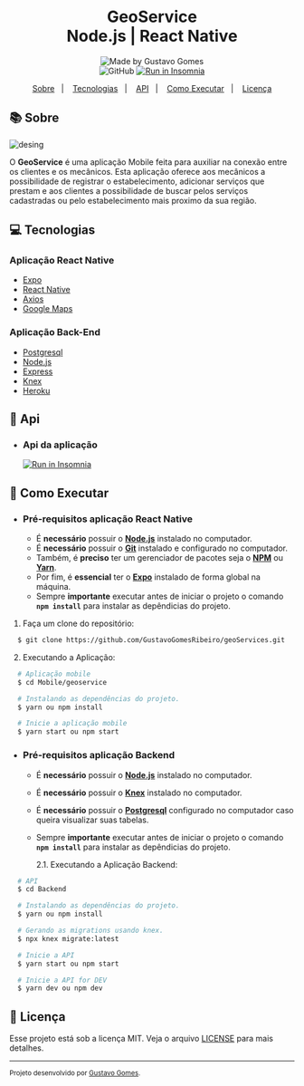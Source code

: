 <h1 align="center">
    <br>GeoService<br/>
    Node.js | React Native
</h1>

<p align="center">
  <img alt="Made by Gustavo Gomes" src="https://img.shields.io/badge/Made%20by-Gustavo%20Gomes-blueviolet?style=flat-square"><br/>
  <img alt="GitHub" src="https://img.shields.io/badge/license-MIT-green?style=flat-square">
  <a href="https://insomnia.rest/run/?label=GeoService&uri=https%3A%2F%2Fgithub.com%2FGustavoGomesRibeiro%2FgeoServices%2Fblob%2Fmain%2FBackend%2Fgeoservice_api.json" target="_blank"><img src="https://insomnia.rest/images/run.svg" alt="Run in Insomnia"></a>
</p>
<p align="center">
  <a href="#books-sobre">Sobre</a>&nbsp;&nbsp;&nbsp;|&nbsp;&nbsp;&nbsp;
  <a href="#computer-tecnologias">Tecnologias</a>&nbsp;&nbsp;&nbsp;|&nbsp;&nbsp;&nbsp;
  <a href="#bookmark-api">API</a>&nbsp;&nbsp;&nbsp;|&nbsp;&nbsp;&nbsp;
  <a href="#rocket-como-executar">Como Executar</a>&nbsp;&nbsp;&nbsp;|&nbsp;&nbsp;&nbsp;
  <a href="#memo-licença">Licença</a>
</p>



## :books: Sobre
![desing](https://user-images.githubusercontent.com/32501381/111509414-78811100-872b-11eb-94be-bde602190cec.png)
    
O **GeoService** é uma aplicação Mobile feita para auxiliar na conexão entre os clientes e os mecânicos. Esta aplicação oferece aos mecânicos a possibilidade de registrar o estabelecimento, adicionar serviços que prestam e aos clientes a possibilidade de buscar pelos serviços cadastradas ou pelo estabelecimento mais proximo da sua região.

## :computer: Tecnologias

### **Aplicação React Native**

- [Expo](https://expo.io/)
- [React Native](http://facebook.github.io/react-native/)
- [Axios](https://github.com/axios/axios)
- [Google Maps](https://console.cloud.google.com/apis/library?folder=&organizationId=&project=smart-paratext-305718)

### **Aplicação Back-End**

- [Postgresql](https://www.postgresql.org/)
- [Node.js](https://nodejs.org/en/)
- [Express](https://expressjs.com/)
- [Knex](https://knexjs.org/)
- [Heroku](https://www.heroku.com/)

## :bookmark: Api

- ### **Api da aplicação**
  <a href="https://insomnia.rest/run/?label=GeoService&uri=https%3A%2F%2Fgithub.com%2FGustavoGomesRibeiro%2FgeoServices%2Fblob%2Fmain%2FBackend%2Fgeoservice_api.json" target="_blank"><img src="https://insomnia.rest/images/run.svg" alt="Run in Insomnia"></a>

## :rocket: Como Executar

- ### **Pré-requisitos aplicação React Native**

  - É **necessário** possuir o **[Node.js](https://nodejs.org/en/)** instalado no computador.
  - É **necessário** possuir o **[Git](https://git-scm.com/)** instalado e configurado no computador.
  - Também, é **preciso** ter um gerenciador de pacotes seja o **[NPM](https://www.npmjs.com/)** ou **[Yarn](https://yarnpkg.com/)**.
  - Por fim, é **essencial** ter o **[Expo](https://expo.io/)** instalado de forma global na máquina.
  - Sempre **importante** executar antes de iniciar o projeto o comando **`npm install`** para instalar as depêndicias do projeto.

1. Faça um clone do repositório:

```sh
  $ git clone https://github.com/GustavoGomesRibeiro/geoServices.git
```

2. Executando a Aplicação:

```sh
  # Aplicação mobile
  $ cd Mobile/geoservice

  # Instalando as dependências do projeto.
  $ yarn ou npm install

  # Inicie a aplicação mobile
  $ yarn start ou npm start
```

- ### **Pré-requisitos aplicação Backend**

  - É **necessário** possuir o **[Node.js](https://nodejs.org/en/)** instalado no computador.
  - É **necessário** possuir o **[Knex](https://knexjs.org/)** instalado no computador.
  - É **necessário** possuir o **[Postgresql](https://www.postgresql.org/)** configurado no computador caso queira visualizar suas tabelas.
  - Sempre **importante** executar antes de iniciar o projeto o comando **`npm install`** para instalar as depêndicias do projeto.

    2.1. Executando a Aplicação Backend:

```sh
  # API
  $ cd Backend

  # Instalando as dependências do projeto.
  $ yarn ou npm install

  # Gerando as migrations usando knex.
  $ npx knex migrate:latest

  # Inicie a API
  $ yarn start ou npm start

  # Inicie a API for DEV
  $ yarn dev ou npm dev
```

## :memo: Licença

Esse projeto está sob a licença MIT. Veja o arquivo [LICENSE](LICENSE.md) para mais detalhes.

---

<sup>Projeto desenvolvido por [Gustavo Gomes](https://github.com/GustavoGomesRibeiro).</sup>
